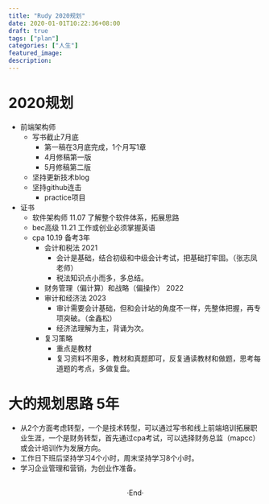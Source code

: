 ```yaml
---
title: "Rudy 2020规划"
date: 2020-01-01T10:22:36+08:00
draft: true
tags: ["plan"]
categories: ["人生"]
featured_image: 
description: 
---
```


# 2020规划

- 前端架构师
  - 写书截止7月底
    - 第一稿在3月底完成，1个月写1章
    - 4月修稿第一版
    - 5月修稿第二版
  - 坚持更新技术blog
  - 坚持github连击
    - practice项目
- 证书
  - 软件架构师 11.07 了解整个软件体系，拓展思路
  - bec高级 11.21 工作或创业必须掌握英语
  - cpa 10.19 备考3年
    - 会计和税法 2021
      - 会计是基础，结合初级和中级会计考试，把基础打牢固。（张志凤老师）
      - 税法知识点小而多，多总结。
    - 财务管理（偏计算）和战略（偏操作） 2022
    - 审计和经济法 2023
      - 审计需要会计基础，但和会计站的角度不一样，先整体把握，再专项突破。（金鑫松）
      - 经济法理解为主，背诵为次。
    - 复习策略
      - 重点是教材
      - 复习资料不用多，教材和真题即可，反复通读教材和做题，思考每道题的考点，多做复盘。

# 大的规划思路 5年

- 从2个方面考虑转型，一个是技术转型，可以通过写书和线上前端培训拓展职业生涯，一个是财务转型，首先通过cpa考试，可以选择财务总监（mapcc）或会计培训作为发展方向。
- 工作日下班后坚持学习4个小时，周末坚持学习8个小时。
- 学习企业管理和营销，为创业作准备。

<br>

<center>  ·End·  </center>